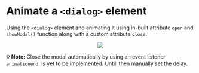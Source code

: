# Animate a `<dialog>` element

Using the `<dialog>` element and animating it using in-built attribute `open` and `showModal()` function along with a custom attribute `close`.

<p align="center">
  <img src="https://media3.giphy.com/media/VqiScA4E8Z0bN0eqwN/giphy.gif?cid=790b76112bd655fb3b6847aae12ca2e30e0a2891462e5286&rid=giphy.gif&ct=g">
</p>

**:bulb: Note:** Close the modal automatically by using an event listener `animationend`. is yet to be implemented. Untill then manually set the delay.
